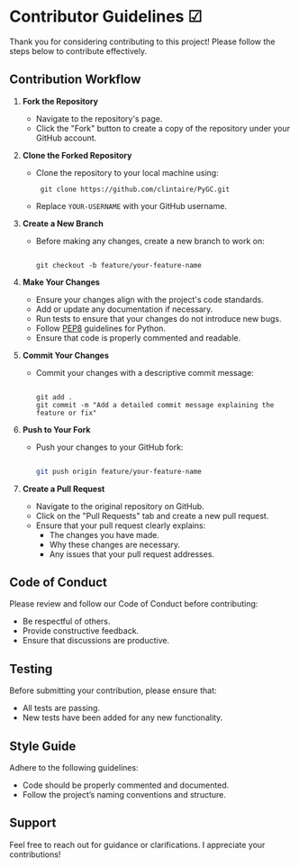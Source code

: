 # Contributor Guidelines ☑

Thank you for considering contributing to this project! Please follow the steps below to contribute effectively.

## Contribution Workflow

1. **Fork the Repository**
   - Navigate to the repository's page.
   - Click the "Fork" button to create a copy of the repository under your GitHub account.

2. **Clone the Forked Repository**
   - Clone the repository to your local machine using:

     ```shell
      git clone https://github.com/clintaire/PyGC.git

     ```

   - Replace `YOUR-USERNAME` with your GitHub username.

3. **Create a New Branch**
   - Before making any changes, create a new branch to work on:

     ```shell

     git checkout -b feature/your-feature-name
     ```

4. **Make Your Changes**
   - Ensure your changes align with the project's code standards.
   - Add or update any documentation if necessary.
   - Run tests to ensure that your changes do not introduce new bugs.
   - Follow [PEP8](https://www.python.org/dev/peps/pep-0008/) guidelines for Python.
   - Ensure that code is properly commented and readable.

5. **Commit Your Changes**
   - Commit your changes with a descriptive commit message:

     ```shell

     git add .
     git commit -m "Add a detailed commit message explaining the feature or fix"

     ```

6. **Push to Your Fork**
   - Push your changes to your GitHub fork:

      ```bash

     git push origin feature/your-feature-name
     ```

7. **Create a Pull Request**
   - Navigate to the original repository on GitHub.
   - Click on the "Pull Requests" tab and create a new pull request.
   - Ensure that your pull request clearly explains:
     - The changes you have made.
     - Why these changes are necessary.
     - Any issues that your pull request addresses.

## Code of Conduct

Please review and follow our Code of Conduct before contributing:

- Be respectful of others.
- Provide constructive feedback.
- Ensure that discussions are productive.

## Testing

Before submitting your contribution, please ensure that:

- All tests are passing.
- New tests have been added for any new functionality.

## Style Guide

Adhere to the following guidelines:

- Code should be properly commented and documented.
- Follow the project’s naming conventions and structure.

## Support

Feel free to reach out for guidance or clarifications. I appreciate your contributions!
